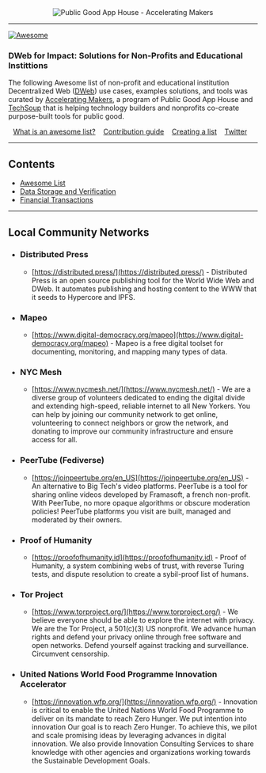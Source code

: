 <div align="center">
	<img src="media/Accel-Makers-Notion-Banner2.png" alt="Public Good App House - Accelerating Makers">
</div>

---

[![Awesome](https://awesome.re/badge.svg)](https://awesome.re)

### DWeb for Impact: Solutions for Non-Profits and Educational Instittions

The following Awesome list of non-profit and educational institution Decentralized Web ([DWeb](https://wiki.mozilla.org/Dweb)) use cases, examples solutions, and tools was curated by [Accelerating Makers](https://acceleratingmakers.publicgoodapphouse.org/), a program of Public Good App House and [TechSoup](https://www.techsoup.org/) that is helping technology builders and nonprofits co-create purpose-built tools for public good.

<p align="center">
	<a href="awesome.md">What is an awesome list?</a>&nbsp;&nbsp;&nbsp;
	<a href="contributing.md">Contribution guide</a>&nbsp;&nbsp;&nbsp;
	<a href="create-list.md">Creating a list</a>&nbsp;&nbsp;&nbsp;
	<a href="https://twitter.com/awesome__re">Twitter</a>&nbsp;&nbsp;&nbsp;
</p>

---

## Contents

- [Awesome List](readme.md)
- [Data Storage and Verification](#data-storage-and-verification)
- [Financial Transactions](#financial-transactions)

---

## Local Community Networks
- ### Distributed Press
	- [https://distributed.press/](https://distributed.press/) - Distributed Press is an open source publishing tool for the World Wide Web and DWeb. It automates publishing and hosting content to the WWW that it seeds to Hypercore and IPFS.
- ### Mapeo
	- [https://www.digital-democracy.org/mapeo](https://www.digital-democracy.org/mapeo) - Mapeo is a free digital toolset for documenting, monitoring, and mapping many types of data.
- ### NYC Mesh
	- [https://www.nycmesh.net/](https://www.nycmesh.net/) - We are a diverse group of volunteers dedicated to ending the digital divide and extending high-speed, reliable internet to all New Yorkers. You can help by joining our community network to get online, volunteering to connect neighbors or grow the network, and donating to improve our community infrastructure and ensure access for all.
- ### PeerTube (Fediverse)
	- [https://joinpeertube.org/en_US](https://joinpeertube.org/en_US) - An alternative to Big Tech's video platforms. PeerTube is a tool for sharing online videos developed by Framasoft, a french non-profit. With PeerTube, no more opaque algorithms or obscure moderation policies! PeerTube platforms you visit are built, managed and moderated by their owners.
- ### Proof of Humanity
	- [https://proofofhumanity.id](https://proofofhumanity.id) - Proof of Humanity, a system combining webs of trust, with reverse Turing tests, and dispute resolution to create a sybil-proof list of humans.
- ### Tor Project
	- [https://www.torproject.org/](https://www.torproject.org/) - We believe everyone should be able to explore the internet with privacy. We are the Tor Project, a 501(c)(3) US nonprofit. We advance human rights and defend your privacy online through free software and open networks. Defend yourself against tracking and surveillance. Circumvent censorship.
- ### United Nations World Food Programme Innovation Accelerator
	- [https://innovation.wfp.org/](https://innovation.wfp.org/) - Innovation is critical to enable the United Nations World Food Programme to deliver on its mandate to reach Zero Hunger. We put intention into innovation Our goal is to reach Zero Hunger. To achieve this, we pilot and scale promising ideas by leveraging advances in digital innovation. We also provide Innovation Consulting Services to share knowledge with other agencies and organizations working towards the Sustainable Development Goals.
